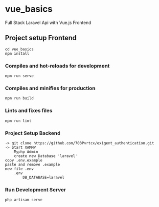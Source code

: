 # vue_basics
Full Stack Laravel Api with Vue.js Frontend

## Project setup Frontend
```
cd vue_basics
npm install
```

### Compiles and hot-reloads for development
```
npm run serve
```

### Compiles and minifies for production
```
npm run build
```

### Lints and fixes files
```
npm run lint
```

### Project Setup Backend
```
-> git clone https://github.com/703Pvrtcx/exigent_authentication.git 
-> Start XAMMP
    Myphp Admin
    create new Database 'laravel'
copy .env.example
paste and remove .example
new file .env
    .env 
        DB_DATABASE=laravel
```

### Run Development Server
```
php artisan serve
```